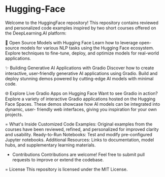 # Hugging-Face
Welcome to the HuggingFace repository! This repository contains reviewed and personalized code examples inspired by two short courses offered on the DeepLearning.AI platform:

🌟 Open Source Models with Hugging Face
   Learn how to leverage open-source models for various NLP tasks using the Hugging Face ecosystem. Explore techniques to fine-tune, deploy, and optimize models for real-world applications.

✨ Building Generative AI Applications with Gradio
   Discover how to create interactive, user-friendly generative AI applications using Gradio. Build and deploy stunning demos powered by cutting-edge AI models with minimal code.

🌐 Explore Live Gradio Apps on Hugging Face 
   Want to see Gradio in action? Explore a variety of interactive Gradio applications hosted on the Hugging Face Spaces. These demos showcase how AI models can be integrated into dynamic, user- 
   friendly web interfaces, giving you inspiration for your own projects.

= What's Inside
Customized Code Examples: Original examples from the courses have been reviewed, refined, and personalized for improved clarity and usability.
Ready-to-Run Notebooks: Test and modify pre-configured Jupyter notebooks.
Additional Resources: Links to documentation, model hubs, and supplementary learning materials.


- Contributions
Contributions are welcome! Feel free to submit pull requests to improve or extend the codebase.

= License
This repository is licensed under the MIT License.


